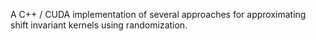 A C++ / CUDA implementation of several approaches for approximating shift invariant kernels using randomization.
